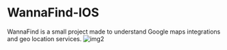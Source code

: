 # WannaFind-IOS
WannaFind is a small project made to understand Google maps integrations and geo location services.
![img2](https://user-images.githubusercontent.com/21210652/39606844-1a64cb98-4efd-11e8-9cdc-1766b6b8eedb.png)
